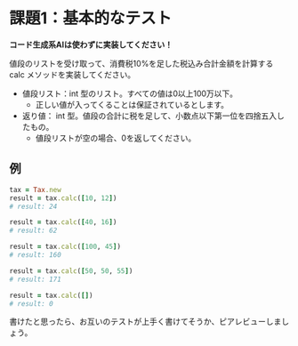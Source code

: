 # 課題1：基本的なテスト
**コード生成系AIは使わずに実装してください！**

値段のリストを受け取って、消費税10%を足した税込み合計金額を計算する calc メソッドを実装してください。

- 値段リスト：int 型のリスト。すべての値は0以上100万以下。
    - 正しい値が入ってくることは保証されているとします。
- 返り値： int 型。値段の合計に税を足して、小数点以下第一位を四捨五入したもの。
    - 値段リストが空の場合、0を返してください。

## 例
```rb
tax = Tax.new
result = tax.calc([10, 12])
# result: 24

result = tax.calc([40, 16])
# result: 62

result = tax.calc([100, 45])
# result: 160

result = tax.calc([50, 50, 55])
# result: 171

result = tax.calc([])
# result: 0
```

書けたと思ったら、お互いのテストが上手く書けてそうか、ピアレビューしましょう。

